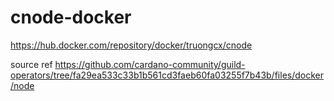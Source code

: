 # cnode-docker
https://hub.docker.com/repository/docker/truongcx/cnode

source ref
https://github.com/cardano-community/guild-operators/tree/fa29ea533c33b1b561cd3faeb60fa03255f7b43b/files/docker/node


